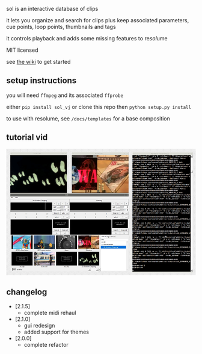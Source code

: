 sol is an interactive database of clips

it lets you organize and search for clips plus keep associated parameters, cue points, loop points, thumbnails and tags

it controls playback and adds some missing features to re*sol*ume

MIT licensed

see [the wiki](https://github.com/pussinboot/sol/wiki/Initial-Setup) to get started

## setup instructions

you will need `ffmpeg` and its associated `ffprobe`

either `pip install sol_vj` or clone this repo then `python setup.py install`

to use with resolume, see `/docs/templates` for a base composition

## tutorial vid

[![](https://raw.githubusercontent.com/pussinboot/sol/master/docs/wiki/screens/vimeo_preview.png)](https://vimeo.com/220742126/0b27d24945)

## changelog

- [2.1.5]
    - complete midi rehaul
- [2.1.0]
    - gui redesign
    - added support for themes
- [2.0.0]
    - complete refactor